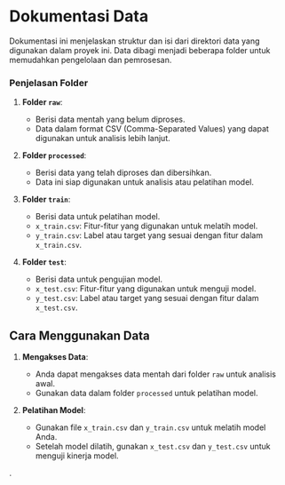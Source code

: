 # Dokumentasi Data

Dokumentasi ini menjelaskan struktur dan isi dari direktori data yang digunakan dalam proyek ini. Data dibagi menjadi beberapa folder untuk memudahkan pengelolaan dan pemrosesan.


### Penjelasan Folder

1. **Folder `raw`**:
   - Berisi data mentah yang belum diproses.
   - Data dalam format CSV (Comma-Separated Values) yang dapat digunakan untuk analisis lebih lanjut.

2. **Folder `processed`**:
   - Berisi data yang telah diproses dan dibersihkan.
   - Data ini siap digunakan untuk analisis atau pelatihan model.

3. **Folder `train`**:
   - Berisi data untuk pelatihan model.
   - `x_train.csv`: Fitur-fitur yang digunakan untuk melatih model.
   - `y_train.csv`: Label atau target yang sesuai dengan fitur dalam `x_train.csv`.

4. **Folder `test`**:
   - Berisi data untuk pengujian model.
   - `x_test.csv`: Fitur-fitur yang digunakan untuk menguji model.
   - `y_test.csv`: Label atau target yang sesuai dengan fitur dalam `x_test.csv`.

## Cara Menggunakan Data

1. **Mengakses Data**:
   - Anda dapat mengakses data mentah dari folder `raw` untuk analisis awal.
   - Gunakan data dalam folder `processed` untuk pelatihan model.

2. **Pelatihan Model**:
   - Gunakan file `x_train.csv` dan `y_train.csv` untuk melatih model Anda.
   - Setelah model dilatih, gunakan `x_test.csv` dan `y_test.csv` untuk menguji kinerja model.

.



